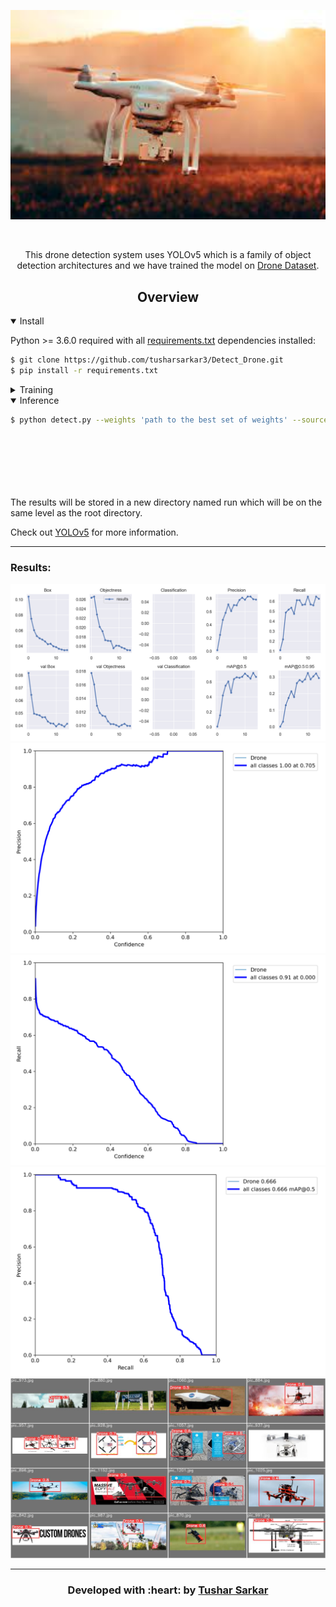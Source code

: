 <div align="center">
<p>
<img width="850" src="ss/cover.jpg"></a>
</p>
<br>
<p>
 This drone detection system uses YOLOv5 which is a family of object detection architectures and we have trained the model on <a href="https://www.kaggle.com/dasmehdixtr/drone-dataset-uav">Drone Dataset</a>.
</p>

</div>


## <div align="center">Overview</div>


<details open>
<summary>Install</summary>

Python >= 3.6.0 required with all [requirements.txt](https://github.com/tusharsarkar3/Detect_Drone/blob/main/requirements.txt) dependencies installed:
```bash
$ git clone https://github.com/tusharsarkar3/Detect_Drone.git
$ pip install -r requirements.txt
```
 
</details>

<details>
<summary>Training</summary>

 The structure of the file system is of great importance here so these images will show you the correct way of organizing it. The main folder named datasets should be on the same level as this repository. The next steps are elaborated in the images: 
 
 1. The two folders with images and labels respectively should be inside the dataset folder.
 <img width="800" src="ss/img2.png">
 
 2. The images directory should contain the training images and the validation images respectively.
 <img width="800" src="ss/img3.png">

 3. The labels directory should contain the training labels and the validation labels respectively.
 <img width="800" src="ss/img4.png">
 
Run commands below to reproduce results on [Drone Dataset](https://www.kaggle.com/dasmehdixtr/drone-dataset-uav) dataset..
```bash
$ $ python train.py --img 640 --batch 16 --epochs 15 --data coco128.yaml --weights yolov5s.pt

```

 Check out <a href="https://github.com/ultralytics/yolov5">YOLOv5</a> for more information.
</details>  

<details open>
<summary>Inference </summary>

```bash
$ python detect.py --weights 'path to the best set of weights' --source 0  # webcam       
                                                                        file.jpg  # image 
                                                                        file.mp4  # video
                                                                        path/  # directory
                                                                        path/*.jpg  # glob
                                                                        'https://youtu.be/NUsoVlDFqZg'  # YouTube video
                                                                        'rtsp://example.com/media.mp4'  # RTSP, RTMP, HTTP stream
```
 The results will be stored in a new directory named run which will be on the same level as the root directory.
 
 Check out <a href="https://github.com/ultralytics/yolov5">YOLOv5</a> for more information.
</details>



---
### Results:

![img](exp27/results.png)
![img](exp27/P_curve.png) 
![img](exp27/R_curve.png)
![img](exp27/PR_curve.png)
![img](exp27/test_batch0_pred.jpg)

---

<h3 align="center"><b>Developed with :heart: by <a href="https://github.com/tusharsarkar3">Tushar Sarkar</a>
